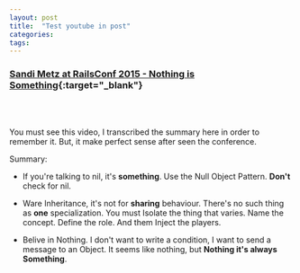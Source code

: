 ```yaml
---
layout: post
title:  "Test youtube in post"
categories:
tags:
---
```


### [Sandi Metz at RailsConf 2015 - Nothing is Something](http://confreaks.tv/videos/railsconf2015-nothing-is-something){:target="_blank"}

<br />

<div class="youtube" id="29MAL8pJImQ"></div>

<br />

<!--more-->
You must see this video, I transcribed the summary here in order to remember it. But, it make perfect sense after seen the conference.

Summary:

* If you're talking to nil, it's **something**. Use the Null Object Pattern. **Don't** check for nil.

* Ware Inheritance, it's not for **sharing** behaviour. There's no such thing as **one** specialization. You must Isolate the thing that varies. Name the concept. Define the role. And them Inject the players.

* Belive in Nothing. I don't want to write a condition, I want to send a message to an Object. It seems like nothing, but **Nothing it's always Something**.


